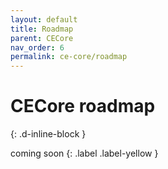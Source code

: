 ```yaml
---
layout: default
title: Roadmap
parent: CECore
nav_order: 6
permalink: ce-core/roadmap
---
```


# CECore roadmap
{: .d-inline-block }

coming soon
{: .label .label-yellow }